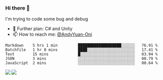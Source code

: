 ### Hi there 👋

I'm trying to code some bug and debug

- 🌱 Further plan: C# and Unity
- 📫 How to reach me: [@AndyYuan-Oni](https://github.com/AndyYuan-Oni)


<!--START_SECTION:waka-->
```text
Markdown    5 hrs 1 min         ███████████████████░░░░░░   76.91 % 
Batchfile   1 hr 8 mins         ████░░░░░░░░░░░░░░░░░░░░░   17.41 % 
Text        15 mins             █░░░░░░░░░░░░░░░░░░░░░░░░   03.94 % 
JSON        3 mins              ░░░░░░░░░░░░░░░░░░░░░░░░░   00.79 % 
JavaScript  2 mins              ░░░░░░░░░░░░░░░░░░░░░░░░░   00.64 %
```
<!--END_SECTION:waka-->

  <!--**AndyYuan-Oni/AndyYuan-Oni** is a ✨ _special_ ✨ repository because its `README.md` (this file) appears on your GitHub profile.-->
<!--[![Top Langs](https://github-readme-stats.vercel.app/api/top-langs/?username=AndyYUan-Oni&layout=compact)](https://github.com/AndyYUan-Oni/github-readme-stats)-->
<a href="https://github.com/AndyYUan-Oni/github-readme-stats">
  <img align="left" src="https://github-readme-stats.vercel.app/api?username=AndyYUan-Oni&hide=stars" />
</a>
<a href="https://github.com/AndyYUan-Oni/github-readme-stats">
  <img align="left" src="https://github-readme-stats.vercel.app/api/top-langs/?username=AndyYUan-Oni&layout=compact" />
</a>

